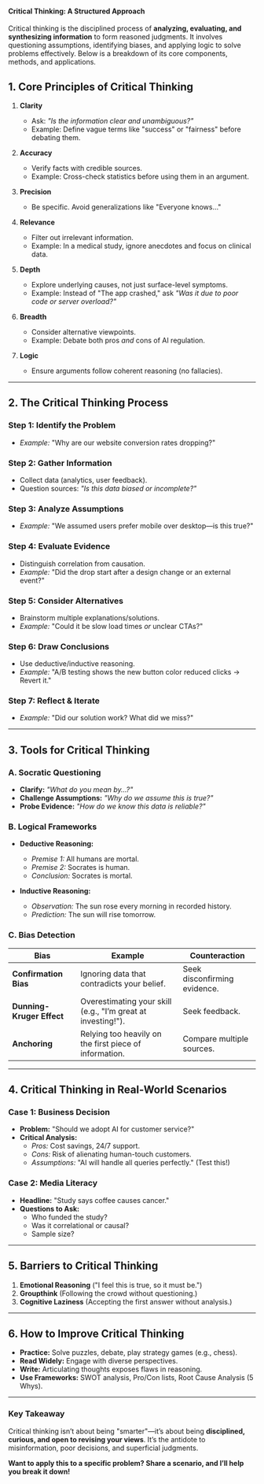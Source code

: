 #### **Critical Thinking: A Structured Approach**  
Critical thinking is the disciplined process of **analyzing, evaluating, and synthesizing information** to form reasoned judgments. It involves questioning assumptions, identifying biases, and applying logic to solve problems effectively. Below is a breakdown of its core components, methods, and applications.

## **1. Core Principles of Critical Thinking**  
1. **Clarity**  
   - Ask: *"Is the information clear and unambiguous?"*  
   - Example: Define vague terms like "success" or "fairness" before debating them.  

2. **Accuracy**  
   - Verify facts with credible sources.  
   - Example: Cross-check statistics before using them in an argument.  

3. **Precision**  
   - Be specific. Avoid generalizations like "Everyone knows…"  

4. **Relevance**  
   - Filter out irrelevant information.  
   - Example: In a medical study, ignore anecdotes and focus on clinical data.  

5. **Depth**  
   - Explore underlying causes, not just surface-level symptoms.  
   - Example: Instead of "The app crashed," ask *"Was it due to poor code or server overload?"*  

6. **Breadth**  
   - Consider alternative viewpoints.  
   - Example: Debate both pros *and* cons of AI regulation.  

7. **Logic**  
   - Ensure arguments follow coherent reasoning (no fallacies).  

---

## **2. The Critical Thinking Process**  
### **Step 1: Identify the Problem**  
- *Example:* "Why are our website conversion rates dropping?"  

### **Step 2: Gather Information**  
- Collect data (analytics, user feedback).  
- Question sources: *"Is this data biased or incomplete?"*  

### **Step 3: Analyze Assumptions**  
- *Example:* "We assumed users prefer mobile over desktop—is this true?"  

### **Step 4: Evaluate Evidence**  
- Distinguish correlation from causation.  
- *Example:* "Did the drop start after a design change or an external event?"  

### **Step 5: Consider Alternatives**  
- Brainstorm multiple explanations/solutions.  
- *Example:* "Could it be slow load times *or* unclear CTAs?"  

### **Step 6: Draw Conclusions**  
- Use deductive/inductive reasoning.  
- *Example:* "A/B testing shows the new button color reduced clicks → Revert it."  

### **Step 7: Reflect & Iterate**  
- *Example:* "Did our solution work? What did we miss?"  

---

## **3. Tools for Critical Thinking**  
### **A. Socratic Questioning**  
- **Clarify:** *"What do you mean by…?"*  
- **Challenge Assumptions:** *"Why do we assume this is true?"*  
- **Probe Evidence:** *"How do we know this data is reliable?"*  

### **B. Logical Frameworks**  
- **Deductive Reasoning:**  
  - *Premise 1:* All humans are mortal.  
  - *Premise 2:* Socrates is human.  
  - *Conclusion:* Socrates is mortal.  

- **Inductive Reasoning:**  
  - *Observation:* The sun rose every morning in recorded history.  
  - *Prediction:* The sun will rise tomorrow.  

### **C. Bias Detection**  
| **Bias**          | **Example**                          | **Counteraction**              |  
|--------------------|--------------------------------------|--------------------------------|  
| **Confirmation Bias** | Ignoring data that contradicts your belief. | Seek disconfirming evidence. |  
| **Dunning-Kruger Effect** | Overestimating your skill (e.g., "I’m great at investing!"). | Seek feedback. |  
| **Anchoring**      | Relying too heavily on the first piece of information. | Compare multiple sources. |  

---

## **4. Critical Thinking in Real-World Scenarios**  
### **Case 1: Business Decision**  
- **Problem:** "Should we adopt AI for customer service?"  
- **Critical Analysis:**  
  - *Pros:* Cost savings, 24/7 support.  
  - *Cons:* Risk of alienating human-touch customers.  
  - *Assumptions:* "AI will handle all queries perfectly." (Test this!)  

### **Case 2: Media Literacy**  
- **Headline:** "Study says coffee causes cancer."  
- **Questions to Ask:**  
  - Who funded the study?  
  - Was it correlational or causal?  
  - Sample size?  

---

## **5. Barriers to Critical Thinking**  
1. **Emotional Reasoning** ("I feel this is true, so it must be.")  
2. **Groupthink** (Following the crowd without questioning.)  
3. **Cognitive Laziness** (Accepting the first answer without analysis.)  

---

## **6. How to Improve Critical Thinking**  
- **Practice:** Solve puzzles, debate, play strategy games (e.g., chess).  
- **Read Widely:** Engage with diverse perspectives.  
- **Write:** Articulating thoughts exposes flaws in reasoning.  
- **Use Frameworks:** SWOT analysis, Pro/Con lists, Root Cause Analysis (5 Whys).  

---

### **Key Takeaway**  
Critical thinking isn’t about being "smarter"—it’s about being **disciplined, curious, and open to revising your views**. It’s the antidote to misinformation, poor decisions, and superficial judgments.  

**Want to apply this to a specific problem? Share a scenario, and I’ll help you break it down!**